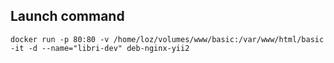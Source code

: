 ## Launch command

    docker run -p 80:80 -v /home/loz/volumes/www/basic:/var/www/html/basic -it -d --name="libri-dev" deb-nginx-yii2
    
